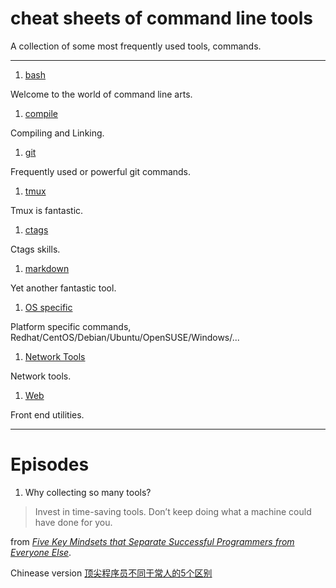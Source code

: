 cheat sheets of command line tools
===================================

A collection of some most frequently used tools, commands.

--------------

1. [bash](bash/)

  Welcome to the world of command line arts.

1. [compile](compile/)

  Compiling and Linking.

1. [git](git/)

  Frequently used or powerful git commands.

1. [tmux](tmux.md)

  Tmux is fantastic.

1. [ctags](ctags.md)

  Ctags skills.

1. [markdown](markdown.md)

  Yet another fantastic tool.

1. [OS specific](os-specific/)

  Platform specific commands, Redhat/CentOS/Debian/Ubuntu/OpenSUSE/Windows/...

1. [Network Tools](network-tools/)

  Network tools.

1. [Web](web/)

  Front end utilities.


---------

# Episodes

1. Why collecting so many tools?

  > Invest in time-saving tools.
  > Don’t keep doing what a machine could have done for you.

  from [*Five Key Mindsets that Separate Successful Programmers from Everyone Else*](http://www.theeffectiveengineer.com/blog/five-key-skills-of-successful-programmers#rd).

  Chinease version [顶尖程序员不同于常人的5个区别](http://www.jianshu.com/p/05de8f667eea)
